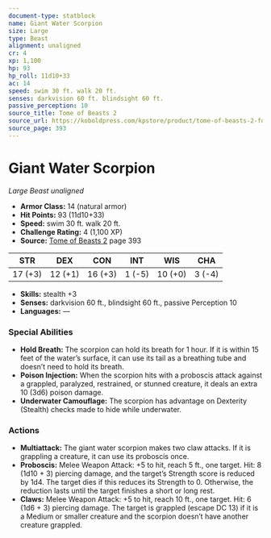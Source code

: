```yaml
---
document-type: statblock
name: Giant Water Scorpion
size: Large
type: Beast
alignment: unaligned
cr: 4
xp: 1,100
hp: 93
hp_roll: 11d10+33
ac: 14
speed: swim 30 ft. walk 20 ft.
senses: darkvision 60 ft. blindsight 60 ft. 
passive_perception: 10
source_title: Tome of Beasts 2
source_url: https://koboldpress.com/kpstore/product/tome-of-beasts-2-for-5th-edition
source_page: 393
---
```


# Giant Water Scorpion

*Large* *Beast* *unaligned*

- **Armor Class:** 14 (natural armor)
- **Hit Points:** 93 (11d10+33)
- **Speed:** swim 30 ft. walk 20 ft.
- **Challenge Rating:** 4 (1,100 XP)
- **Source:** [Tome of Beasts 2](https://koboldpress.com/kpstore/product/tome-of-beasts-2-for-5th-edition) page 393

| STR | DEX | CON | INT | WIS | CHA |
| --- | --- | --- | --- | --- | --- |
| 17 (+3) | 12 (+1) | 16 (+3) | 1 (-5) | 10 (+0) | 3 (-4) |

- **Skills:** stealth +3
- **Senses:** darkvision 60 ft., blindsight 60 ft., passive Perception 10
- **Languages:** —

### Special Abilities

- **Hold Breath:** The scorpion can hold its breath for 1 hour. If it is within 15 feet of the water’s surface, it can use its tail as a breathing tube and doesn’t need to hold its breath.
- **Poison Injection:** When the scorpion hits with a proboscis attack against a grappled, paralyzed, restrained, or stunned creature, it deals an extra 10 (3d6) poison damage.
- **Underwater Camouflage:** The scorpion has advantage on Dexterity (Stealth) checks made to hide while underwater.

### Actions

- **Multiattack:** The giant water scorpion makes two claw attacks. If it is grappling a creature, it can use its proboscis once.
- **Proboscis:** Melee Weapon Attack: +5 to hit, reach 5 ft., one target. Hit: 8 (1d10 + 3) piercing damage, and the target’s Strength score is reduced by 1d4. The target dies if this reduces its Strength to 0. Otherwise, the reduction lasts until the target finishes a short or long rest.
- **Claws:** Melee Weapon Attack: +5 to hit, reach 10 ft., one target. Hit: 6 (1d6 + 3) piercing damage. The target is grappled (escape DC 13) if it is a Medium or smaller creature and the scorpion doesn’t have another creature grappled.
